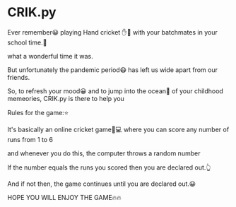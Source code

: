 # CRIK.py
Ever remember😀 playing Hand cricket ✋🏏 with your batchmates in your school time.🏫

what a wonderful time it was.

But unfortunately the pandemic period😷 has left us wide apart from our friends.

So, to refresh your mood😀 and to jump into the ocean🌊 of your childhood memeories, CRIK.py is there to help you 

Rules for the game:⭐

It's basically an online cricket game🏏💻 where you can score any number of runs from 1 to 6

and whenever you do this, the computer throws a random number

If the number equals the runs you scored then you are declared out.👆

And if not then, the game continues until you are declared out.😀

HOPE YOU WILL ENJOY THE GAME🔥🔥
